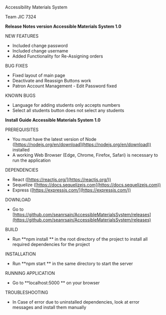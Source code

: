Accessibility Materials System

Team JIC 7324

**Release Notes version Accessible Materials System 1.0**

NEW FEATURES

* Included change password
* Included change username
* Added Functionality for Re-Assigning orders

BUG FIXES

* Fixed layout of main page
* Deactivate and Reassign Buttons work
* Patron Account Management - Edit Password fixed

KNOWN BUGS

* Language for adding students only accepts numbers
* Select all students button does not select any students


**Install Guide Accessible Materials System 1.0**

PREREQUISITES

* You must have the latest version of Node ([https://nodejs.org/en/download](https://nodejs.org/en/download)) installed
* A working Web Browser (Edge, Chrome, Firefox, Safari) is necessary to run the application

DEPENDENCIES

* React ([https://reactjs.org/](https://reactjs.org/))
* Sequelize ([https://docs.sequelizejs.com](https://docs.sequelizejs.com))
* Express ([https://expressjs.com/](https://expressjs.com/))

DOWNLOAD

* Go to [https://github.com/seanrsain/AccessibleMaterialsSystem/releases](https://github.com/seanrsain/AccessibleMaterialsSystem/releases)

BUILD

* Run **npm install ** in the root directory of the project to install all required dependencies for the project

INSTALLATION

* Run **npm start ** in the same directory to start the server

RUNNING APPLICATION

* Go to **localhost:5000 ** on your browser

TROUBLESHOOTING

* In Case of error due to uninstalled dependencies, look at error messages and install them manually

